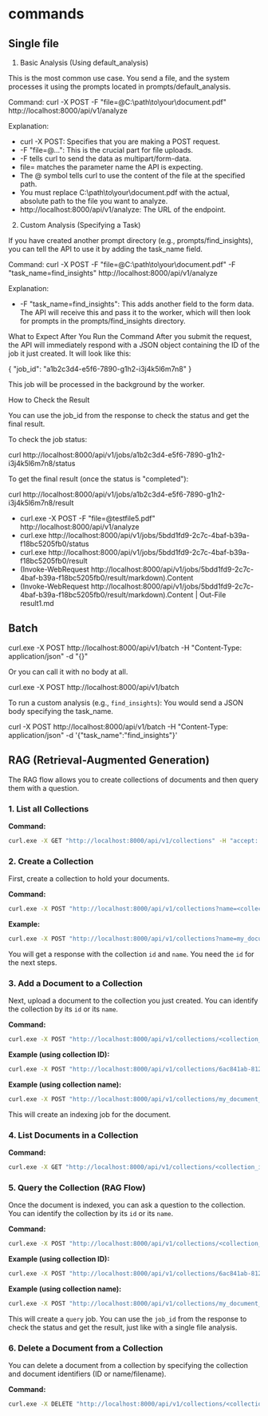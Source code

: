 # commands

## Single file

1.  Basic Analysis (Using default_analysis)

This is the most common use case. You send a file, and the system processes it using the prompts located in
prompts/default_analysis.

Command:
curl -X POST -F "file=@C:\path\to\your\document.pdf" http://localhost:8000/api/v1/analyze

Explanation:

- curl -X POST: Specifies that you are making a POST request.
- -F "file=@...": This is the crucial part for file uploads.
- -F tells curl to send the data as multipart/form-data.
- file= matches the parameter name the API is expecting.
- The @ symbol tells curl to use the content of the file at the specified path.
- You must replace C:\path\to\your\document.pdf with the actual, absolute path to the file you want to
  analyze.
- http://localhost:8000/api/v1/analyze: The URL of the endpoint.

2. Custom Analysis (Specifying a Task)

If you have created another prompt directory (e.g., prompts/find_insights), you can tell the API to use it by adding the task_name field.

Command:
curl -X POST -F "file=@C:\path\to\your\document.pdf" -F "task_name=find_insights" http://localhost:8000/api/v1/analyze

Explanation:

- -F "task_name=find_insights": This adds another field to the form data. The API will receive this and pass it to the worker, which will then look for prompts in the prompts/find_insights directory.

What to Expect After You Run the Command
After you submit the request, the API will immediately respond with a JSON object containing the ID of the job it just created. It will look like this:

{
"job_id": "a1b2c3d4-e5f6-7890-g1h2-i3j4k5l6m7n8"
}

This job will be processed in the background by the worker.

How to Check the Result

You can use the job_id from the response to check the status and get the final result.

To check the job status:

curl http://localhost:8000/api/v1/jobs/a1b2c3d4-e5f6-7890-g1h2-i3j4k5l6m7n8/status

To get the final result (once the status is "completed"):

curl http://localhost:8000/api/v1/jobs/a1b2c3d4-e5f6-7890-g1h2-i3j4k5l6m7n8/result

- curl.exe -X POST -F "file=@testfile5.pdf" http://localhost:8000/api/v1/analyze
- curl.exe http://localhost:8000/api/v1/jobs/5bdd1fd9-2c7c-4baf-b39a-f18bc5205fb0/status
- curl.exe http://localhost:8000/api/v1/jobs/5bdd1fd9-2c7c-4baf-b39a-f18bc5205fb0/result
- (Invoke-WebRequest http://localhost:8000/api/v1/jobs/5bdd1fd9-2c7c-4baf-b39a-f18bc5205fb0/result/markdown).Content
- (Invoke-WebRequest http://localhost:8000/api/v1/jobs/5bdd1fd9-2c7c-4baf-b39a-f18bc5205fb0/result/markdown).Content | Out-File result1.md

## Batch

curl.exe -X POST http://localhost:8000/api/v1/batch -H "Content-Type: application/json" -d "{}"

Or you can call it with no body at all.

curl.exe -X POST http://localhost:8000/api/v1/batch

To run a custom analysis (e.g., `find_insights`):
You would send a JSON body specifying the task_name.

curl -X POST http://localhost:8000/api/v1/batch -H "Content-Type: application/json" -d '{"task_name":"find_insights"}'

## RAG (Retrieval-Augmented Generation)

The RAG flow allows you to create collections of documents and then query them with a question.

### 1. List all Collections

**Command:**
```bash
curl.exe -X GET "http://localhost:8000/api/v1/collections" -H "accept: application/json"
```

### 2. Create a Collection

First, create a collection to hold your documents.

**Command:**
```bash
curl.exe -X POST "http://localhost:8000/api/v1/collections?name=<collection_name>" -H "accept: application/json"
```

**Example:**
```bash
curl.exe -X POST "http://localhost:8000/api/v1/collections?name=my_document_collection" -H "accept: application/json"
```

You will get a response with the collection `id` and `name`. You need the `id` for the next steps.

### 3. Add a Document to a Collection

Next, upload a document to the collection you just created. You can identify the collection by its `id` or its `name`.

**Command:**
```bash
curl.exe -X POST "http://localhost:8000/api/v1/collections/<collection_id_or_name>/documents" -H "accept: application/json" -F "file=@<path_to_file>"
```

**Example (using collection ID):**
```bash
curl.exe -X POST "http://localhost:8000/api/v1/collections/6ac841ab-8124-470e-9b74-cd3c98718ed7/documents" -H "accept: application/json" -F "file=@C:\code\FileIntel\input\input.pdf"
```

**Example (using collection name):**
```bash
curl.exe -X POST "http://localhost:8000/api/v1/collections/my_document_collection/documents" -H "accept: application/json" -F "file=@C:\code\FileIntel\input\input.pdf"
```

This will create an indexing job for the document.

### 4. List Documents in a Collection

**Command:**
```bash
curl.exe -X GET "http://localhost:8000/api/v1/collections/<collection_id_or_name>/documents" -H "accept: application/json"
```

### 5. Query the Collection (RAG Flow)

Once the document is indexed, you can ask a question to the collection. You can identify the collection by its `id` or its `name`.

**Command:**
```bash
curl.exe -X POST "http://localhost:8000/api/v1/collections/<collection_id_or_name>/query" -H "accept: application/json" -H "Content-Type: application/json" -d "{\"question\": \"<your_question>\"}"
```

**Example (using collection ID):**
```bash
curl.exe -X POST "http://localhost:8000/api/v1/collections/6ac841ab-8124-470e-9b74-cd3c98718ed7/query" -H "accept: application/json" -H "Content-Type: application/json" -d "{\"question\": \"What is the main topic of the document?\"}"
```

**Example (using collection name):**
```bash
curl.exe -X POST "http://localhost:8000/api/v1/collections/my_document_collection/query" -H "accept: application/json" -H "Content-Type: application/json" -d "{\"question\": \"What is the main topic of the document?\"}"
```

This will create a `query` job. You can use the `job_id` from the response to check the status and get the result, just like with a single file analysis.

### 6. Delete a Document from a Collection

You can delete a document from a collection by specifying the collection and document identifiers (ID or name/filename).

**Command:**
```bash
curl.exe -X DELETE "http://localhost:8000/api/v1/collections/<collection_id_or_name>/documents/<document_id_or_filename>" -H "accept: application/json"
```
